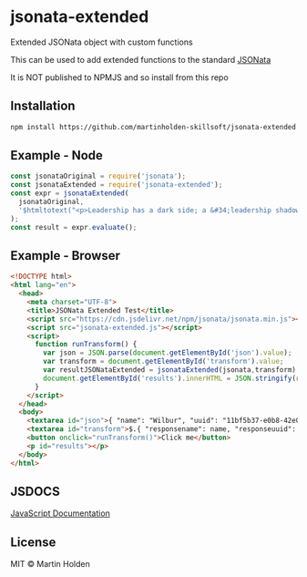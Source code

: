 # jsonata-extended

Extended JSONata object with custom functions

This can be used to add extended functions to the standard [JSONata](https://www.npmjs.com/package/jsonata)

It is NOT published to NPMJS and so install from this repo

## Installation

```bash
npm install https://github.com/martinholden-skillsoft/jsonata-extended
```

## Example - Node

```javascript
const jsonataOriginal = require('jsonata');
const jsonataExtended = require('jsonata-extended');
const expr = jsonataExtended(
  jsonataOriginal,
  '$htmltotext("<p>Leadership has a dark side; a &#34;leadership shadow&#34; that often creates an unknown; lurking fear.</p>")'
);
const result = expr.evaluate();
```

## Example - Browser

```html
<!DOCTYPE html>
<html lang="en">
  <head>
    <meta charset="UTF-8">
    <title>JSONata Extended Test</title>
    <script src="https://cdn.jsdelivr.net/npm/jsonata/jsonata.min.js"></script>
    <script src="jsonata-extended.js"></script>
    <script>
      function runTransform() {
        var json = JSON.parse(document.getElementById('json').value);
        var transform = document.getElementById('transform').value;
        var resultJSONataExtended = jsonataExtended(jsonata,transform).evaluate(json);
        document.getElementById('results').innerHTML = JSON.stringify(resultJSONataExtended);
      }
    </script>
  </head>
  <body>
    <textarea id="json">{ "name": "Wilbur", "uuid": "11bf5b37-e0b8-42e0-8dcf-dc8c4aefc000" }</textarea>
    <textarea id="transform">$.{ "responsename": name, "responseuuid": uuid, "responseshortenUuid" : $shortenUuid ? $shortenUuid(uuid) : "function not defined"}</textarea>
    <button onclick="runTransform()">Click me</button>
    <p id="results"></p>
  </body>
</html>
```

## JSDOCS

[JavaScript Documentation](https://martinholden-skillsoft.github.io/jsonata-extended/doc/)

## License

MIT © Martin Holden
